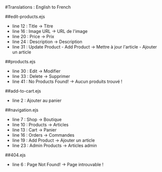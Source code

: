 #Translations : English to French


##edit-products.ejs
* line 12 : Title -> Titre
* line 16 : Image URL -> URL de l'image
* line 20 : Price -> Prix
* line 24 : Description -> Description
* line 31 : Update Product - Add Product -> Mettre à jour l'article - Ajouter un article

##products.ejs
* line 30 : Edit -> Modifier
* line 33 : Delete -> Supprimer
* line 41 : No Products Found! -> Aucun produits trouvé !

##add-to-cart.ejs
* line 2 : Ajouter au panier

##navigation.ejs
* line 7 : Shop -> Boutique
* line 10 : Products -> Articles
* line 13 : Cart -> Panier
* line 16 : Orders -> Commandes
* line 19 : Add Product -> Ajouter un article
* line 23 : Admin Products -> Articles admin

##404.ejs

* line 6 : Page Not Found! -> Page introuvable !